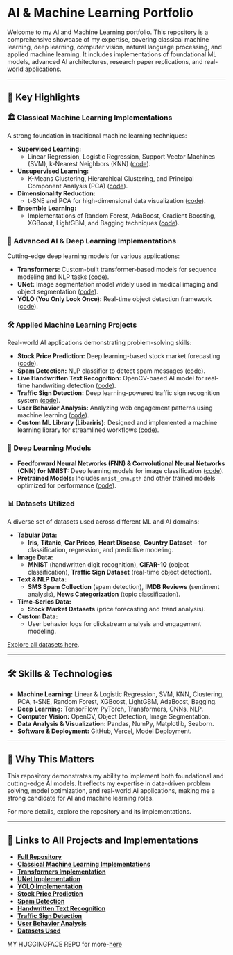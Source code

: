 # AI & Machine Learning Portfolio

Welcome to my AI and Machine Learning portfolio. This repository is a comprehensive showcase of my expertise, covering classical machine learning, deep learning, computer vision, natural language processing, and applied machine learning. It includes implementations of foundational ML models, advanced AI architectures, research paper replications, and real-world applications.

---

## 🔹 Key Highlights

### 🏛 Classical Machine Learning Implementations
A strong foundation in traditional machine learning techniques:
- **Supervised Learning:**
  - Linear Regression, Logistic Regression, Support Vector Machines (SVM), k-Nearest Neighbors (KNN) ([code](https://github.com/Epicguest97/AI/tree/main/Implementation/Classical_algos)).
- **Unsupervised Learning:**
  - K-Means Clustering, Hierarchical Clustering, and Principal Component Analysis (PCA) ([code](https://github.com/Epicguest97/AI/tree/main/Implementation/Classical_algos)).
- **Dimensionality Reduction:**
  - t-SNE and PCA for high-dimensional data visualization ([code](https://github.com/Epicguest97/AI/tree/main/Implementation/Classical_algos/dimensionality%20reduction)).
- **Ensemble Learning:**
  - Implementations of Random Forest, AdaBoost, Gradient Boosting, XGBoost, LightGBM, and Bagging techniques ([code](https://github.com/Epicguest97/AI/tree/main/Implementation/Ensemble%20models)).

### 🚀 Advanced AI & Deep Learning Implementations
Cutting-edge deep learning models for various applications:
- **Transformers:** Custom-built transformer-based models for sequence modeling and NLP tasks ([code](lhttps://github.com/Epicguest97/AI/blob/main/Paper_implementation/10_transformers-from-scratch.ipynb)).
- **UNet:** Image segmentation model widely used in medical imaging and object segmentation ([code](https://github.com/Epicguest97/AI/blob/main/Paper_implementation/UNet%20In%20Action.ipynb)).
- **YOLO (You Only Look Once):** Real-time object detection framework ([code](https://github.com/Epicguest97/AI/blob/main/Paper_implementation/YOLO.ipynb)).

### 🛠 Applied Machine Learning Projects
Real-world AI applications demonstrating problem-solving skills:
- **Stock Price Prediction:** Deep learning-based stock market forecasting ([code](https://github.com/Epicguest97/AI/tree/main/Projects/Stock_price_predict)).
- **Spam Detection:** NLP classifier to detect spam messages ([code](https://github.com/Epicguest97/AI/tree/main/Projects/Spam_detection)).
- **Live Handwritten Text Recognition:** OpenCV-based AI model for real-time handwriting detection ([code](https://github.com/Epicguest97/AI/tree/main/Projects/live-handwritten)).
- **Traffic Sign Detection:** Deep learning-powered traffic sign recognition system ([code](https://github.com/Epicguest97/AI/tree/main/Projects/traffic_sign_detction)).
- **User Behavior Analysis:** Analyzing web engagement patterns using machine learning ([code](https://github.com/Epicguest97/AI/tree/main/Projects/undertanding_user_behaviour)).
- **Custom ML Library (Libariris):** Designed and implemented a machine learning library for streamlined workflows ([code](link_here)).

### 🧠 Deep Learning Models
- **Feedforward Neural Networks (FNN) & Convolutional Neural Networks (CNN) for MNIST:** Deep learning models for image classification ([code](https://github.com/Epicguest97/AI/blob/main/Implementation/Neural_networks/fnn.ipynb)).
- **Pretrained Models:** Includes `mnist_cnn.pth` and other trained models optimized for performance ([code](https://github.com/Epicguest97/AI/blob/main/Implementation/Neural_networks/MNIST/notebook1.ipynb)).

### 📊 Datasets Utilized
A diverse set of datasets used across different ML and AI domains:
- **Tabular Data:**
  - **Iris**, **Titanic**, **Car Prices**, **Heart Disease**, **Country Dataset** – for classification, regression, and predictive modeling.
- **Image Data:**
  - **MNIST** (handwritten digit recognition), **CIFAR-10** (object classification), **Traffic Sign Dataset** (real-time object detection).
- **Text & NLP Data:**
  - **SMS Spam Collection** (spam detection), **IMDB Reviews** (sentiment analysis), **News Categorization** (topic classification).
- **Time-Series Data:**
  - **Stock Market Datasets** (price forecasting and trend analysis).
- **Custom Data:**
  - User behavior logs for clickstream analysis and engagement modeling.

[Explore all datasets here](https://github.com/Epicguest97/AI/tree/main/Datasets).

---

## 🛠 Skills & Technologies
- **Machine Learning:** Linear & Logistic Regression, SVM, KNN, Clustering, PCA, t-SNE, Random Forest, XGBoost, LightGBM, AdaBoost, Bagging.
- **Deep Learning:** TensorFlow, PyTorch, Transformers, CNNs, NLP.
- **Computer Vision:** OpenCV, Object Detection, Image Segmentation.
- **Data Analysis & Visualization:** Pandas, NumPy, Matplotlib, Seaborn.
- **Software & Deployment:** GitHub, Vercel, Model Deployment.

---

## 🎯 Why This Matters
This repository demonstrates my ability to implement both foundational and cutting-edge AI models. It reflects my expertise in data-driven problem solving, model optimization, and real-world AI applications, making me a strong candidate for AI and machine learning roles.

For more details, explore the repository and its implementations.

---

## 🔗 Links to All Projects and Implementations
- **[Full Repository](https://github.com/Epicguest97/AI)**
- **[Classical Machine Learning Implementations](https://github.com/Epicguest97/AI/tree/main/Implementation/Classical_algos)**
- **[Transformers Implementation](https://github.com/Epicguest97/AI/blob/main/Paper_implementation/10_transformers-from-scratch.ipynb)**
- **[UNet Implementation](https://github.com/Epicguest97/AI/blob/main/Paper_implementation/UNet%20In%20Action.ipynb)**
- **[YOLO Implementation](https://github.com/Epicguest97/AI/blob/main/Paper_implementation/YOLO.ipynb)**
- **[Stock Price Prediction](https://github.com/Epicguest97/AI/tree/main/Projects/Stock_price_predict)**
- **[Spam Detection](https://github.com/Epicguest97/AI/tree/main/Projects/Spam_detection)**
- **[Handwritten Text Recognition](https://github.com/Epicguest97/AI/tree/main/Projects/live-handwritten)**
- **[Traffic Sign Detection](https://github.com/Epicguest97/AI/tree/main/Projects/traffic_sign_detction)**
- **[User Behavior Analysis](https://github.com/Epicguest97/AI/tree/main/Projects/undertanding_user_behaviour)**
- **[Datasets Used](https://github.com/Epicguest97/AI/tree/main/Datasets)**

MY HUGGINGFACE REPO for more-[here](https://huggingface.co/Epicguest97)